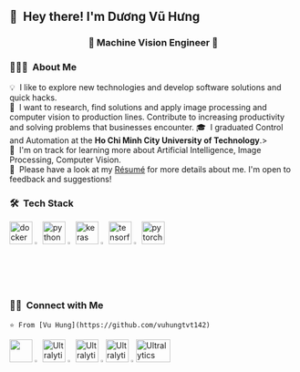 <p align="left">

## 👋 &nbsp;Hey there! I'm Dương Vũ Hưng
</p>
<h3 align="center">🚀 Machine Vision Engineer 🚀</h3>

### 👨🏻‍💻 &nbsp;About Me
💡 &nbsp;I like to explore new technologies and develop software solutions and quick hacks.\
🚀 &nbsp;I want to research, find solutions and apply image processing and computer vision to production lines. Contribute to increasing productivity and solving problems that 
          businesses encounter.
🎓 &nbsp;I graduated Control and Automation at the **Ho Chi Minh City University of Technology**.>  \
🌱 &nbsp;I'm on track for learning more about Artificial Intelligence, Image Processing, Computer Vision.\
📄 &nbsp;Please have a look at my [Résumé](https://drive.google.com/file/d/1ooiYfwsxzlfYHsG5RZgyx1bnzSsdBR1v/view?usp=drive_link) for more details about me. I'm open to feedback and suggestions!

### 🛠 &nbsp;Tech Stack
<p align="left">
  <img src="https://www.vectorlogo.zone/logos/docker/docker-icon.svg" alt="docker" width="40" height="40"/></a>
  <img src="https://github.com/ultralytics/assets/raw/main/social/logo-transparent.png" width="2%">
  <img src="https://www.vectorlogo.zone/logos/python/python-icon.svg" alt="python" width="40" height="40"/></a>
  <img src="https://github.com/ultralytics/assets/raw/main/social/logo-transparent.png" width="2%">
  <img src="https://github.com/valohai/ml-logos/blob/master/keras.svg" alt="keras" width="40" height="40"/></a>
  <img src="https://github.com/ultralytics/assets/raw/main/social/logo-transparent.png" width="2%">
  <img src="https://www.vectorlogo.zone/logos/tensorflow/tensorflow-icon.svg" alt="tensorflow" width="40" height="40"/></a>
  <img src="https://github.com/ultralytics/assets/raw/main/social/logo-transparent.png" width="2%"> 
  <img src="https://www.vectorlogo.zone/logos/pytorch/pytorch-icon.svg" alt="pytorch" width="40" height="40"/> 
</p>

### 🤝🏻 &nbsp;Connect with Me
    ⭐️ From [Vu Hung](https://github.com/vuhungtvt142)
<p align="left">
  <a href="https://github.com/vuhungtvt142"><img src="https://github.com/ultralytics/assets/raw/main/social/logo-social-github.png" width="40" height="40"></a>
  <img src="https://github.com/ultralytics/assets/raw/main/social/logo-transparent.png" width="2%"  height="0.5%">
  <a href="https://www.linkedin.com/in/vuhung142/"><img src="https://github.com/ultralytics/assets/raw/main/social/logo-social-linkedin.png" width="40" height="40" alt="Ultralytics LinkedIn"></a>
  <img src="https://github.com/ultralytics/assets/raw/main/social/logo-transparent.png" width="2%" height="0.5%">
  <a href="https://www.facebook.com/profile.php?id=100085238223637"><img src="https://github.com/ultralytics/assets/blob/main/social/logo-social-facebook.png" width="40" height="40" alt="Ultralytics LinkedIn"></a>
  <img src="https://github.com/ultralytics/assets/raw/main/social/logo-transparent.png" width="1%" height="0.5%">
  <a href="https://www.facebook.com/profile.php?id=100060440104968"><img src="https://github.com/ultralytics/assets/blob/main/social/logo-social-facebook.png" width="40" height="40" alt="Ultralytics LinkedIn"></a>
  <img src="https://github.com/ultralytics/assets/raw/main/social/logo-transparent.png" width="1%" height="0.5%">
  <a href="mailto:duongvuhung142@gmail.com" alt="Contact me"><img src="https://github.com/vuhungtvt142/vuhungtvt142/blob/main/mail.jpg" width="60" height="40" alt="Ultralytics LinkedIn">
</p>
